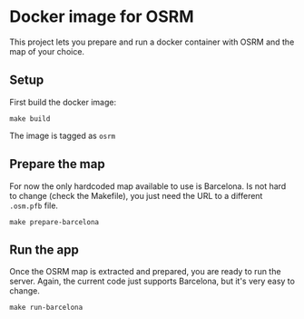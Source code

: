 # Docker image for OSRM

This project lets you prepare and run a docker container with OSRM and the map of your choice.

## Setup

First build the docker image:

```
make build
```

The image is tagged as `osrm`

## Prepare the map

For now the only hardcoded map available to use is Barcelona. Is not hard to change (check the Makefile), you just need the URL to a different `.osm.pfb` file.

```
make prepare-barcelona
```

## Run the app

Once the OSRM map is extracted and prepared, you are ready to run the server. Again, the current code just supports Barcelona, but it's very easy to change.

```
make run-barcelona
```
